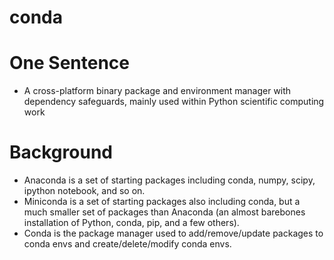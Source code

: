 # conda


# One Sentence
* A cross-platform binary package and environment manager with dependency safeguards, mainly used within Python scientific computing work


# Background
- Anaconda is a set of starting packages including conda, numpy, scipy, ipython notebook, and so on.
- Miniconda is a set of starting packages also including conda, but a much smaller set of packages than Anaconda (an almost barebones installation of Python, conda, pip, and a few others).
- Conda is the package manager used to add/remove/update packages to conda envs and create/delete/modify conda envs.

